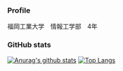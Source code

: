 ### Profile
福岡工業大学　情報工学部　4年

### GitHub stats
[![Anurag's github stats](https://github-readme-stats.vercel.app/api?username=apple-yagi)](https://github.com/anuraghazra/github-readme-stats)
[![Top Langs](https://github-readme-stats.vercel.app/api/top-langs/?username=apple-yagi)](https://github.com/anuraghazra/github-readme-stats)
